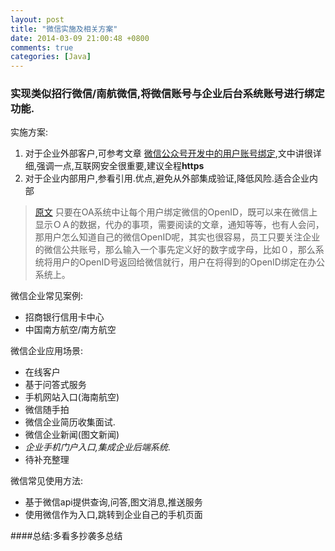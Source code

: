 ```yaml
---
layout: post
title: "微信实施及相关方案"
date: 2014-03-09 21:00:48 +0800
comments: true
categories: [Java]
---
```


### 实现类似招行微信/南航微信,将微信账号与企业后台系统账号进行绑定功能.

<!--more-->
实施方案:

1. 对于企业外部客户,可参考文章 [微信公众号开发中的用户账号绑定](http://abyssly.com/2013/09/20/wx_bind/),文中讲很详细,强调一点,互联网安全很重要,建议全程**https**
2. 对于企业内部用户,参看引用.优点,避免从外部集成验证,降低风险.适合企业内部
> [原文](http://blog.sina.com.cn/s/blog_6bdb51be0101juw7.html) 只要在OA系统中让每个用户绑定微信的OpenID，既可以来在微信上显示ＯＡ的数据，代办的事项，需要阅读的文章，通知等等，也有人会问，那用户怎么知道自己的微信OpenID呢，其实也很容易，员工只要关注企业的微信公共账号，那么输入一个事先定义好的数字或字母，比如０，那么系统将用户的OpenID号返回给微信就行，用户在将得到的OpenID绑定在办公系统上。




微信企业常见案例:

* 招商银行信用卡中心
* 中国南方航空/南方航空


微信企业应用场景:

* 在线客户
* 基于问答式服务
* 手机网站入口(海南航空)
* 微信随手拍
* 微信企业简历收集面试.
* 微信企业新闻(图文新闻)
* _企业手机门户入口,集成企业后端系统_. 
* 待补充整理


微信常见使用方法:

* 基于微信api提供查询,问答,图文消息,推送服务
* 使用微信作为入口,跳转到企业自己的手机页面



####总结:多看多抄袭多总结

